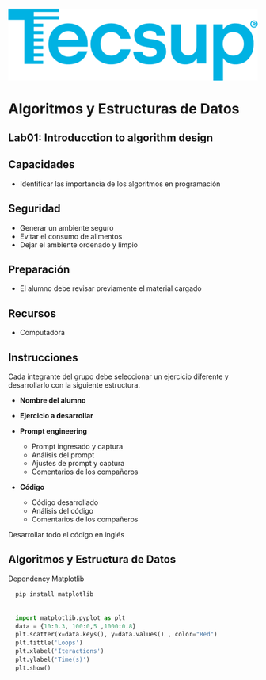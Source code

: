 <!-- ![](../img/tecsupLogo.png) -->
<p align="center">
<img src="../img/tecsupLogo.png" align="center"> 
</p>

# Algoritmos y Estructuras de Datos

## Lab01: Introducction to algorithm design

## Capacidades

- Identificar las importancia de los algoritmos en programación

## Seguridad

- Generar un ambiente seguro
- Evitar el consumo de alimentos
- Dejar el ambiente ordenado y limpio

## Preparación

- El alumno debe revisar previamente el material cargado

## Recursos

- Computadora

## Instrucciones

Cada integrante del grupo debe seleccionar un ejercicio diferente y desarrollarlo con la siguiente estructura.

- **Nombre del alumno**
- **Ejercicio a desarrollar**
- **Prompt engineering**

    - Prompt ingresado y captura
    - Análisis del prompt
    - Ajustes de prompt y captura
    - Comentarios de los compañeros

- **Código**
    - Código desarrollado
    - Análisis del código
    - Comentarios de los compañeros

Desarrollar todo el código en inglés

## Algoritmos y Estructura de Datos 

Dependency Matplotlib

```python
  pip install matplotlib
```

```python

  import matplotlib.pyplot as plt
  data = {10:0.3, 100:0,5 ,1000:0.8}
  plt.scatter(x=data.keys(), y=data.values() , color="Red")
  plt.tittle('Loops')  
  plt.xlabel('Iteractions')
  plt.ylabel('Time(s)')
  plt.show()

```

